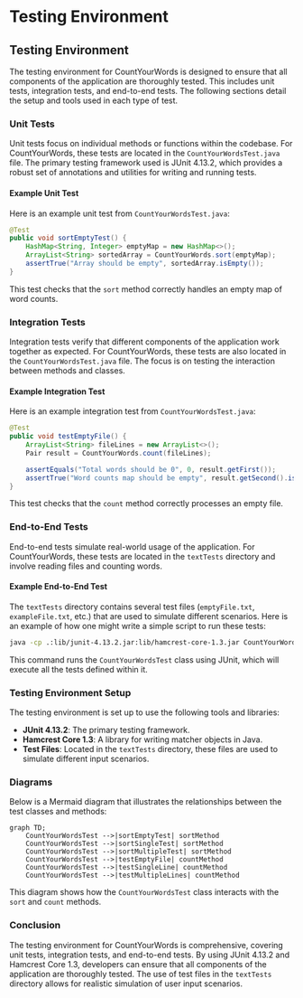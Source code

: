# Testing Environment

## Testing Environment

The testing environment for CountYourWords is designed to ensure that all components of the application are thoroughly tested. This includes unit tests, integration tests, and end-to-end tests. The following sections detail the setup and tools used in each type of test.

### Unit Tests

Unit tests focus on individual methods or functions within the codebase. For CountYourWords, these tests are located in the `CountYourWordsTest.java` file. The primary testing framework used is JUnit 4.13.2, which provides a robust set of annotations and utilities for writing and running tests.

#### Example Unit Test

Here is an example unit test from `CountYourWordsTest.java`:

```java
@Test
public void sortEmptyTest() {
    HashMap<String, Integer> emptyMap = new HashMap<>();
    ArrayList<String> sortedArray = CountYourWords.sort(emptyMap);
    assertTrue("Array should be empty", sortedArray.isEmpty());
}
```

This test checks that the `sort` method correctly handles an empty map of word counts.

### Integration Tests

Integration tests verify that different components of the application work together as expected. For CountYourWords, these tests are also located in the `CountYourWordsTest.java` file. The focus is on testing the interaction between methods and classes.

#### Example Integration Test

Here is an example integration test from `CountYourWordsTest.java`:

```java
@Test
public void testEmptyFile() {
    ArrayList<String> fileLines = new ArrayList<>();
    Pair result = CountYourWords.count(fileLines);

    assertEquals("Total words should be 0", 0, result.getFirst());
    assertTrue("Word counts map should be empty", result.getSecond().isEmpty());
}
```

This test checks that the `count` method correctly processes an empty file.

### End-to-End Tests

End-to-end tests simulate real-world usage of the application. For CountYourWords, these tests are located in the `textTests` directory and involve reading files and counting words.

#### Example End-to-End Test

The `textTests` directory contains several test files (`emptyFile.txt`, `exampleFile.txt`, etc.) that are used to simulate different scenarios. Here is an example of how one might write a simple script to run these tests:

```bash
java -cp .:lib/junit-4.13.2.jar:lib/hamcrest-core-1.3.jar CountYourWordsTest
```

This command runs the `CountYourWordsTest` class using JUnit, which will execute all the tests defined within it.

### Testing Environment Setup

The testing environment is set up to use the following tools and libraries:

- **JUnit 4.13.2**: The primary testing framework.
- **Hamcrest Core 1.3**: A library for writing matcher objects in Java.
- **Test Files**: Located in the `textTests` directory, these files are used to simulate different input scenarios.

### Diagrams

Below is a Mermaid diagram that illustrates the relationships between the test classes and methods:

```mermaid
graph TD;
    CountYourWordsTest -->|sortEmptyTest| sortMethod
    CountYourWordsTest -->|sortSingleTest| sortMethod
    CountYourWordsTest -->|sortMultipleTest| sortMethod
    CountYourWordsTest -->|testEmptyFile| countMethod
    CountYourWordsTest -->|testSingleLine| countMethod
    CountYourWordsTest -->|testMultipleLines| countMethod
```

This diagram shows how the `CountYourWordsTest` class interacts with the `sort` and `count` methods.

### Conclusion

The testing environment for CountYourWords is comprehensive, covering unit tests, integration tests, and end-to-end tests. By using JUnit 4.13.2 and Hamcrest Core 1.3, developers can ensure that all components of the application are thoroughly tested. The use of test files in the `textTests` directory allows for realistic simulation of user input scenarios.